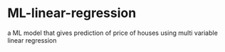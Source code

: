 # ML-linear-regression
a ML model that gives prediction of price of houses using multi variable linear regression
